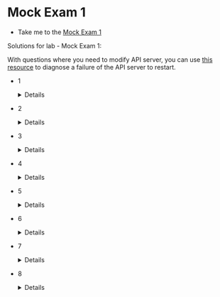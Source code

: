 # Mock Exam 1

  - Take me to the [Mock Exam 1](https://kodekloud.com/topic/mock-exam-1-6/)

Solutions for lab - Mock Exam 1:

With questions where you need to modify API server, you can use [this resource](https://github.com/kodekloudhub/community-faq/blob/main/docs/diagnose-crashed-apiserver.md) to diagnose a failure of the API server to restart.


- 1
  <details>

  AppArmor Profile: First load the AppArmor module to the Kernel

  ```bash
  apparmor_parser -q /etc/apparmor.d/frontend
  ```

  Service Account: The pod should use the service account called `frontend-default` as it has the least privileges of all the service accounts in the `omni` namespace (excluding default)

  The other service accounts, `fe` and `frontend` have additional permissions (check the roles and rolebindings associated with these accounts)
  Use the below YAML File to re-create the pod.

  ```yaml
  apiVersion: v1
  kind: Pod
  metadata:
    annotations:
      container.apparmor.security.beta.kubernetes.io/nginx: localhost/restricted-frontend # Apply profile 'restricted-fronend' on 'nginx' container
    labels:
      run: nginx
    name: frontend-site
    namespace: omni
  spec:
    serviceAccount: frontend-default # Use the service account with least privileges
    containers:
    - image: nginx:alpine
      name: nginx
      volumeMounts:
      - mountPath: /usr/share/nginx/html
        name: test-volume
    volumes:
    - name: test-volume
      hostPath:
        path: /data/pages
        type: Directory
  ```

  Delete the unused service accounts in the `omni` namespace.

  ```bash
  kubectl -n omni delete sa frontend
  kubectl -n omni delete sa fe
  ```
  </details>


- 2

  <details>

  To extract the secret, run:

  ```bash
  mkdir -p /root/CKS/secrets/
  kubectl -n orion get secrets a-safe-secret -o jsonpath='{.data.CONNECTOR_PASSWORD}' | base64 --decode > /root/CKS/secrets/CONNECTOR_PASSWORD
  ```

  One way that is more secure to distribute secrets is to mount it as a read-only volume.

  Create pod using:

  ```yaml
  apiVersion: v1
  kind: Pod
  metadata:
    labels:
      name: app-xyz
    name: app-xyz
    namespace: orion
  spec:
    containers:
    - image: nginx
      name: app-xyz
      ports:
      - containerPort: 3306
      volumeMounts:
      - name: secret-volume
        mountPath: /mnt/connector/password
        readOnly: true
    volumes:
    - name: secret-volume
      secret:
        secretName: a-safe-secret
  ```
  </details>


- 3

  <details>

  Get all the images of pods running in the `delta` namespace:

  ```bash
  kubectl -n delta get pods -o json | jq -r '.items[].spec.containers[].image'
  ```

  Scan each image using `trivy image scan` . Example:

  ```bash
  trivy image --severity CRITICAL kodekloud/webapp-delayed-start | grep Total
  ```

  Or, do the above two steps in a single line

  ```bash
  for i in $(kubectl -n delta get pods -o json | jq -r '.items[].spec.containers[].image') ; do echo $i ; trivy image --severity CRITICAL $i 2>&1 | grep Total ; done
  ```

  If the image has HIGH or CRITICAL vulnerabilities, delete the associated pod.

  For example, if 'kodekloud/webapp-delayed-start', 'httpd' and 'nginx:1.16' have these vulnerabilities:

  ```bash
  kubectl -n delta delete pod simple-webapp-1
  kubectl -n delta delete pod simple-webapp-3
  kubectl -n delta delete pod simple-webapp-4
  ```
  </details>


- 4

  <details>

  Copy the `audit.json` seccomp profile to `/var/lib/kubelet/seccomp/profiles`:

  ```bash
  cp /root/CKS/audit.json /var/lib/kubelet/seccomp/profiles
  ```

  Create the pod using the below YAML File

  ```yaml
  apiVersion: v1
  kind: Pod
  metadata:
    labels:
      run: nginx
    name: audit-nginx
    namespace : default
  spec:
    securityContext:
      seccompProfile:
        type: Localhost
        localhostProfile: profiles/audit.json
    containers:
    - image: nginx
      name: nginx
  ```
  </details>


- 5

   <details>

   The fixes are mentioned in the same report. We are asked to fix the `FAIL` for Controller Manager and Scheduler

   * Update the `kube-controller-manager` and `kube-scheduler` static pod manifests under `/etc/kubernetes/manifests` as per the recommendations.
   * Make sure that `--profiling=false`
   * Make sure both pods restart

   </details>


- 6
   <details>

  1. Create `/opt/security_incidents`

      ```bash
      mkdir -p /opt/security_incidents
      ```

  1. Enable file_output in `/etc/falco/falco.yaml`

      ```yaml
      file_output:
        enabled: true
        keep_alive: false
        filename: /opt/security_incidents/alerts.log
      ```

  1. Add the updated rule under the `/etc/falco/falco_rules.local.yaml`:

      ```yaml
      - rule: Write below binary dir
        desc: an attempt to write to any file below a set of binary directories
        condition: >
          bin_dir and evt.dir = < and open_write
          and not package_mgmt_procs
          and not exe_running_docker_save
          and not python_running_get_pip
          and not python_running_ms_oms
          and not user_known_write_below_binary_dir_activities
        output: >
          File below a known binary directory opened for writing (user=%user.name file_updated=%fd.name command=%proc.cmdline)
        priority: CRITICAL
        tags: [filesystem, mitre_persistence]
      ```

  1. To perform hot-reload falco use `kill -1` (SIGHUP) on controlplane node:

        ```bash
        kill -1 $(pidof falco)
        ```

  1.  Verify falco is running, i.e. you didn't make some syntax error that crashed it

      ```bash
      systemctl status falco
      ```

  1.  Check the new log file. It may take up to a minute for events to be logged.

      ```bash
      cat /opt/security_incidents/alerts.log
      ```

  </details>


- 7

  <details>

  Recreate the pod using the YAML file as below:

  ```yaml
  apiVersion: v1
  kind: Pod
  metadata:
    labels:
      run: busy-rx100
    name: busy-rx100
    namespace: production
  spec:
    runtimeClassName: gvisor
    containers:
    - image: nginx
      name: busy-rx100
   ```
  </details>


- 8
  <details>

  1. Create the below admission-configuration inside `/root/CKS/ImagePolicy` directory

      use this YAML file:

      ```yaml
      apiVersion: apiserver.config.k8s.io/v1
      kind: AdmissionConfiguration
      plugins:
      - name: ImagePolicyWebhook
        configuration:
          imagePolicy:
            kubeConfigFile: /etc/admission-controllers/admission-kubeconfig.yaml
            allowTTL: 50
            denyTTL: 50
            retryBackoff: 500
            defaultAllow: false
      ```
  1. The `/root/CKS/ImagePolicy` is mounted at the path /etc/admission-controllers directory in the kube-apiserver. So, you can directly place the files under `/root/CKS/ImagePolicy`.<br/>Snippet of the volume and volumeMounts (Note these are already present in apiserver manifest, so you do not need to add them)

      ```yaml
      containers:
      - # other stuff omitted for brevity
        volumeMounts:
        - mountPath: /etc/admission-controllers
            name: admission-controllers
            readOnly: true
      volumes:
      - hostPath:
          path: /root/CKS/ImagePolicy/
          type: DirectoryOrCreate
        name: admission-controllers
      ```

  1. Update the kube-apiserver command flags and add `ImagePolicyWebhook` to the `enable-admission-plugins` flag

      ```
      - --admission-control-config-file=/etc/admission-controllers/admission-configuration.yaml
      - --enable-admission-plugins=NodeRestriction,ImagePolicyWebhook
      ```

  1. Wait for the API server to restart. May take up to a minute.

      You can use the folloowing command to monitor the containers

      ```bash
      watch crictl ps
      ```

      `CTRL + C` exits the watch.

  1. Finally, update the pod with the correct image

      ```bash
      kubectl set image -n magnum pods/app-0403 app-0403=gcr.io/google-containers/busybox:1.27
      ```

  </details>
